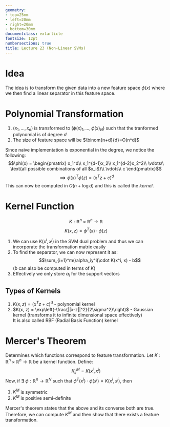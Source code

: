 ```yaml
---
geometry:
- top=25mm
- left=20mm
- right=20mm
- bottom=30mm
documentclass: extarticle
fontsize: 12pt
numbersections: true
title: Lecture 23 (Non-Linear SVMs)
--- 
```


# Idea
The idea is to transform the given data into a new feature space $\phi(x)$ where we then find a linear separator in this feature space.

# Polynomial Transformation
1. $(x_1, \ldots, x_n)$ is transformed to $(\phi(x)_1, \ldots, \phi(x)_N)$ such that the tranformed polynomial is of degree $d$
1. The size of feature space will be $\binom{n+d}{d}=O(n^d)$

Since naive implementation is exponential in the degree, we notice the following:
$$\phi(x) =
\begin{pmatrix}
  x_1^d\\
  x_1^{d-1}x_2\\
  x_1^{d-2}x_2^2\\
  \vdots\\
  \text{all possible combinations of all $x_i$}\\
  \vdots\\
  c
\end{pmatrix}$$
$$\implies\phi(x)^T\phi(z) = (x^Tz+c)^d$$
This can now be computed in $O(n + \log{d})$ and this is called the *kernel*.

# Kernel Function
$$K:\mathbb{R}^n\times\mathbb{R}^n\to\mathbb{R}$$
$$K(x, z) = \phi^T(x)\cdot\phi(z)$$

1. We can use $K(x^i, x^j)$ in the SVM dual problem and thus we can incorporate the transformation matrix easily
1. To find the separator, we can now represent it as:
$$\sum_{i=1}^m(\alpha_iy^i)\cdot K(x^i, x) - b$$ ($b$ can also be computed in terms of $K$)
1. Effectively we only store $\alpha_i$ for the support vectors

## Types of Kernels
1. $K(x, z) = (x^Tz+c)^d$ - polynomial kernel
1. $K(x, z) = \exp\left(-\frac{||x-z||^2}{2\sigma^2}\right)$ - Gaussian kernel (transforms it to infinite dimensional space effectively)  
It is also called RBF (Radial Basis Function) kernel

# Mercer's Theorem
Determines which functions correspond to feature transformation. Let $K:\mathbb{R}^n\times\mathbb{R}^n\to\mathbb{R}$ be a kernel function. Define:
$$K^M_{ij} = K(x^i, x^j)$$
Now, if $\exists\ \phi:\mathbb{R}^n\to\mathbb{R}^N$ such that $\phi^T(x^i)\cdot\phi(x^j)=K(x^i, x^j)$, then

1. $K^M$ is symmetric
1. $K^M$ is positive semi-definite

Mercer's theorem states that the above and its converse both are true. Therefore, we can compute $K^M$ and then show that there exists a feature transformation.
